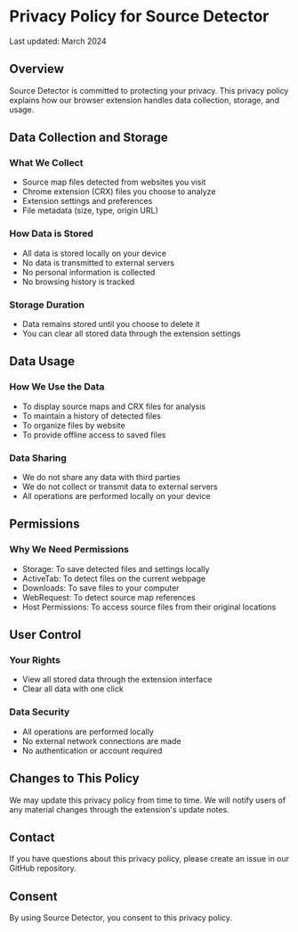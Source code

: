 # Privacy Policy for Source Detector

Last updated: March 2024

## Overview
Source Detector is committed to protecting your privacy. This privacy policy explains how our browser extension handles data collection, storage, and usage.

## Data Collection and Storage

### What We Collect
- Source map files detected from websites you visit
- Chrome extension (CRX) files you choose to analyze
- Extension settings and preferences
- File metadata (size, type, origin URL)

### How Data is Stored
- All data is stored locally on your device
- No data is transmitted to external servers
- No personal information is collected
- No browsing history is tracked

### Storage Duration
- Data remains stored until you choose to delete it
- You can clear all stored data through the extension settings

## Data Usage

### How We Use the Data
- To display source maps and CRX files for analysis
- To maintain a history of detected files
- To organize files by website
- To provide offline access to saved files

### Data Sharing
- We do not share any data with third parties
- We do not collect or transmit data to external servers
- All operations are performed locally on your device

## Permissions

### Why We Need Permissions
- Storage: To save detected files and settings locally
- ActiveTab: To detect files on the current webpage
- Downloads: To save files to your computer
- WebRequest: To detect source map references
- Host Permissions: To access source files from their original locations

## User Control

### Your Rights
- View all stored data through the extension interface
- Clear all data with one click

### Data Security
- All operations are performed locally
- No external network connections are made
- No authentication or account required

## Changes to This Policy
We may update this privacy policy from time to time. We will notify users of any material changes through the extension's update notes.

## Contact
If you have questions about this privacy policy, please create an issue in our GitHub repository.

## Consent
By using Source Detector, you consent to this privacy policy. 
